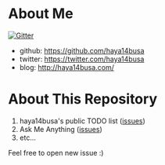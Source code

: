 About Me
========

[![Gitter](https://badges.gitter.im/Join%20Chat.svg)](https://gitter.im/haya14busa/haya14busa?utm_source=badge&utm_medium=badge&utm_campaign=pr-badge&utm_content=badge)
- github: https://github.com/haya14busa
- twitter: https://twitter.com/haya14busa
- blog: http://haya14busa.com/

About This Repository
=====================
1. haya14busa's public TODO list ([issues](https://github.com/haya14busa/haya14busa/issues))
2. Ask Me Anything ([issues](https://github.com/haya14busa/haya14busa/issues))
3. etc...

Feel free to open new issue :)
